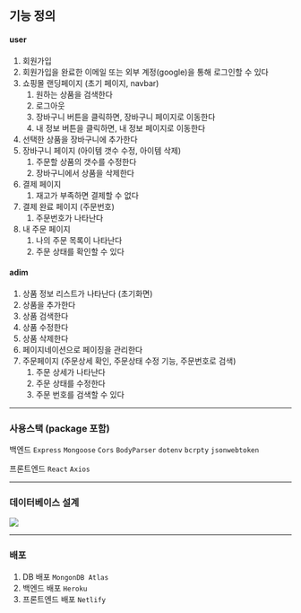 ## 기능 정의

#### user
1. 회원가입
2. 회원가입을 완료한 이메일 또는 외부 계정(google)을 통해 로그인할 수 있다
3. 쇼핑몰 랜딩페이지 (초기 페이지, navbar)
   1. 원하는 상품을 검색한다
   2. 로그아웃
   3. 장바구니 버튼을 클릭하면, 장바구니 페이지로 이동한다
   4. 내 정보 버튼을 클릭하면, 내 정보 페이지로 이동한다
5. 선택한 상품을 장바구니에 추가한다
6. 장바구니 페이지 (아이템 갯수 수정, 아이템 삭제)
   1. 주문할 상품의 갯수를 수정한다
   2. 장바구니에서 상품을 삭제한다
7. 결제 페이지
   1. 재고가 부족하면 결제할 수 없다
8. 결제 완료 페이지 (주문번호)
   1. 주문번호가 나타난다
9. 내 주문 페이지
   1. 나의 주문 목록이 나타난다
   2. 주문 상태를 확인할 수 있다

#### adim
1. 상품 정보 리스트가 나타난다 (초기화면)
2. 상품을 추가한다
3. 상품 검색한다
4. 상품 수정한다
5. 상품 삭제한다
6. 페이지네이션으로 페이징을 관리한다
7. 주문페이지 (주문상세 확인, 주문상태 수정 기능, 주문번호로 검색)
   1. 주문 상세가 나타난다
   2. 주문 상태를 수정한다
   3. 주문 번호를 검색할 수 있다

---

### 사용스택 (package 포함)

백엔드 `Express` `Mongoose` `Cors` `BodyParser` `dotenv` `bcrpty` `jsonwebtoken`

프론트엔드 `React` `Axios`

---

### 데이터베이스 설계

![](https://files.cdn.thinkific.com/file_uploads/523761/images/b72/b32/b24/1690450706089.jpg)

---

### 배포

1. DB 배포 `MongonDB Atlas`
2. 백엔드 배포 `Heroku`
3. 프론트엔드 배포 `Netlify`

